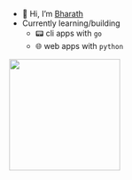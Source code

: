 - 👋 Hi, I’m [Bharath](https://bm.reflex.run)
- Currently learning/building
    - 📟 cli apps with `go`
    - 🌐 web apps with `python`

<a href="https://github.com/bm611/github-readme-stats">
  <img height=200 align="center" src="https://github-readme-stats.vercel.app/api?username=bm611&show_icons=true&theme=tokyonight&hide_rank=true&card_width=400px" />
</a>


<!---
bm611/bm611 is a ✨ special ✨ repository because its `README.md` (this file) appears on your GitHub profile.
You can click the Preview link to take a look at your changes.
--->
